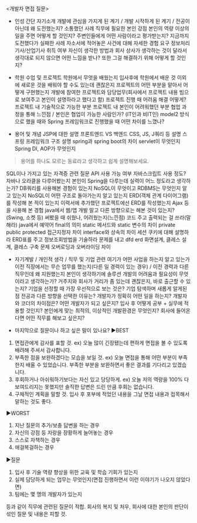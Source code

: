 <개발자 면접 질문>

- 인성
간단 자기소개
개발에 관심을 가지게 된 계기 / 개발 시작하게 된 계기 / 전공이 아닌데 왜 도전했는지?
소통했던 사례
직무에 필요한 본인 강점
본인의 역량 이상의 일을 주면 어떻게 할 것인지?
주변인들에게 어떤 사람이라고 평가받는지?
지금까지 도전했다가 실패한 사례
자소서에 적어놓은 사건에 대해 자세한 경험 요구
정보처리기사/산업기사 취득 여부
자신이 생각한 방법과 회사 상사가 생각하는 것이 달라서 생각대로 되지 않으면 어떤 느낌을 받나? 또한 그걸 해결하기 위해 어떻게 할 것인지?

- 학원 수업 및 프로젝트
학원에서 무엇을 배웠는지
입사후에 학원에서 배운 것 이외에 새로운 것을 배워야 할 수도 있는데 괜찮은지
프로젝트의 어떤 부분을 맡아서 어떻게 구현했는지
개발에 참여한 프로젝트와 담당업무(회사에서 프로젝트 내용 빔으로 보여주고 본인이 설명하라고 했다고 함)
프로젝트 진행 때 어려움 해결 어떻게?
프로젝트 내 기술적으로 가능한 부분
프로젝트 내 본인이 어려워했던 부분
협업 과정을 통해 느낀점 / 본인은 협업이 가능한 사람인가? (IT인과 비IT인)
model2 방식으로 했을 때와 Spring 프레임워크로 진행했을 때 어떤 차이를 느꼈나?

- 용어 및 개념
JSP에 대한 설명
프론트엔드 VS 백엔드
CSS, JS, J쿼리 등 설명
스프링 프레임워크 구조 설명
spring과 spring boot의 차이
servlet이 무엇인지
Spring DI, AOP가 무엇인지
> 용어를 하나도 모르는 동료라고 생각하고 쉽게 설명해보세요.

SQL이나 가지고 있는 자격증 관련 질문
API 사용 가능 여부
자바스크립트 사용 정도?
자바나 오라클을 다루어봤는지
본인이 Spring을 다루는데 실력이 어느 정도라고 생각하는가?
DB쿼리를 사용해본 경험이 있는지
NoSQL이 무엇이고 RDBMS는 무엇인지 알고 있는지
NoSQL이 어떤 구조로 돌아가는지 알고 있는지
ERD(객체 관계 다이어그램)를 작성해 본 적이 있는지
이력서에 추가했던 프로젝트에선 ERD를 작성했는지
Ajax 등을 사용해 본 경험
java에서 웹/앱 개발 말고 다른 방향으로는 해본 것이 있는지?(Swing, 소켓 등) 써봤을 때 쉬웠나, 어려웠는지(느낀점)
코드 주고 출력되는 걸 쓰라(말해라)
java에서 예약어 final의 의미
static 메서드와 static 변수의 차이
private public protected 접근지정자 차이
interface와 상속의 차이
세션 쿠키에 대해 설명하라
ERD표를 주고 정보조회방법을 기술하라
문제를 내고 dfd erd 화면설계, 클레스 설계, 클레스 구축 문제
오버로딩과 오버라이딩 차이

- 자기계발 / 개인적 생각 / 직무 및 기업 관련
여기가 어떤 사업을 하는지 알고 있는가
이전 직장에서는 무슨 업무를 했는지(다른 일 경력이 있는 경우) / 이전 경력과 다른 직무인데 왜 지원했는지
본인이 생각하기에 솔루션 개발의 어려움과 필요성이 무엇이라고 생각하는가?
거주지와 회사가 거리가 좀 있는데 괜찮은지, 바로 출근할 수 있는지?
기업을 선정할 때 가장 우선적으로 보는 것은?
기업 탐색하며 새롭게 알게된 점
전공과 다른 방향을 선택한 이유는?
개발자가 정확히 어떤 일을 하는지?
개발자와 코더의 차이점은?
어떤 개발자가 되고 싶은지?
입사 후 어떻게 공부 + 실무에 적용할 것인지?
본인에게 맞는 최적의, 이상적인 개발환경은 무엇인지?
회사에 들어온다면 어떤 직무를 해보고 싶은지?

- 마지막으로 질문이나 하고 싶은 말이 있나요?
▶BEST
1. 면접관에게 감사를 표할 것.
   ex) 오늘 많이 긴장됐는데 편하게 면접을 볼 수 있도록 배려해 주셔서 감사합니다.
2. 부족한 점을 보완하겠다는 모습을 보일 것.
   ex) 오늘 면접을 통해 어떤 부분이 부족한지 배울 수 있었습니다. 부족한 부분을 보완하면서 좋은 결과를 기다리고 있겠습니다.
3. 후회하거나 아쉬워하기보다는 자신 있고 당당하게.
   ex) 오늘 저의 역량을 100% 다 보여드리지는 못했지만 솔직한 답변은 드린 만큼 후회는 없습니다.
4. 구체적인 계획을 말할 것. 입사 후 포부에 적었던 내용을 그날 면접 내용과 접목해서 말하는 것도 좋다. 

▶WORST
1. 지난 질문의 추가/보충 답변을 하는 경우
2. 자신의 강점 등 자랑을 장황하게 늘어놓는 경우
3. 스스로 자책하는 경우
4. 애걸복걸하는 경우

▶질문
1. 입사 후 기술 역량 향상을 위한 교육 및 학습 기회가 있는지
2. 실제 담당하게 되는 업무는 무엇인지(면접 진행하면서 이런 이야기가 나오지 않았다면)
3. 팀에는 몇 명의 개발자가 있는지

등과 같이 직무에 관련된 질문이 적합. 회사의 복지 및 처우, 회사에 대한 본인의 판단이 섞인 질문 및 내용은 피할 것.
